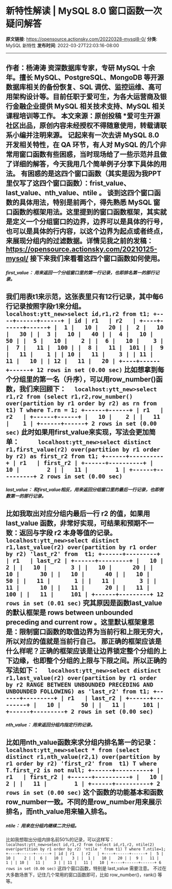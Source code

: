 # 新特性解读 | MySQL 8.0 窗口函数一次疑问解答

**原文链接**: https://opensource.actionsky.com/20220328-mysql8-0/
**分类**: MySQL 新特性
**发布时间**: 2022-03-27T22:03:16-08:00

---

作者：杨涛涛
资深数据库专家，专研 MySQL 十余年。擅长 MySQL、PostgreSQL、MongoDB 等开源数据库相关的备份恢复、SQL 调优、监控运维、高可用架构设计等。目前任职于爱可生，为各大运营商及银行金融企业提供 MySQL 相关技术支持、MySQL 相关课程培训等工作。
本文来源：原创投稿
*爱可生开源社区出品，原创内容未经授权不得随意使用，转载请联系小编并注明来源。
记起来有一次去讲 MySQL 8.0 开发相关特性，在 QA 环节，有人对 MySQL 的几个非常用窗口函数有些困惑，当时现场给了一些示范并且做了详细的解答，今天我用几个简单例子分享下具体的用法。
有困惑的是这四个窗口函数（其实是因为我PPT里仅写了这四个窗口函数）：frist_value、last_value、nth_value、ntile 。
谈到这四个窗口函数的具体用法，特别是前两个，得先熟悉 MySQL 窗口函数的框架用法。这里提到的窗口函数框架，其实就是定义一个分组窗口的边界，边界可以是具体的行号，也可以是具体的行内容，以这个边界为起点或者终点，来展现分组内的过滤数据。详情见我之前的发稿：https://opensource.actionsky.com/20210125-mysql/
接下来我们来看看这四个窗口函数如何使用。
- 
##### first_value： 用来返回一个分组窗口里的第一行记录，也即排名第一的那行记录。
我们用表t1来示范，这张表里只有12行记录，其中每6行记录按照字段r1来分组。
`   localhost:ytt_new>select id,r1,r2 from t1;
+----+------+------+
| id | r1   | r2   |
+----+------+------+
|  1 |   10 |   20 |
|  2 |   10 |   30 |
|  3 |   10 |   40 |
|  4 |   10 |   50 |
|  5 |   10 |    2 |
|  6 |   10 |    3 |
|  7 |   11 |  100 |
|  8 |   11 |  101 |
|  9 |   11 |    1 |
| 10 |   11 |    3 |
| 11 |   11 |   10 |
| 12 |   11 |   20 |
+----+------+------+
12 rows in set (0.00 sec)
`
比如想拿到每个分组里的第一名（升序），可以用row_number()函数，我们来回顾下：
`   localhost:ytt_new>select r1,r2 from (select r1,r2,row_number() over(partition by r1 order by r2) as rn from t1) T where T.rn = 1;
+------+------+
| r1   | r2   |
+------+------+
|   10 |    2 |
|   11 |    1 |
+------+------+
2 rows in set (0.00 sec)
`
此时如果用first_value来实现，写法会更加简单：
`      localhost:ytt_new>select distinct r1,first_value(r2) over(partition by r1 order by r2) as first_r2 from t1;
+------+----------+
| r1   | first_r2 |
+------+----------+
|   10 |        2 |
|   11 |        1 |
+------+----------+
2 rows in set (0.00 sec)
`
- 
##### last_value： 和first_value相反，用来返回分组窗口里的最后一行记录，也即倒数第一的那行记录。
比如我取出对应分组内最后一行 r2 的值，如果用 last_value 函数，非常好实现，可结果和预期不一致：返回与字段 r2 本身等值的记录。
`   localhost:ytt_new>select distinct r1,last_value(r2) over(partition by r1 order by r2) 'last_r2' from  t1; +------+---------+
| r1   | last_r2 |
+------+---------+
|   10 |       2 |
|   10 |       3 |
|   10 |      20 |
|   10 |      30 |
|   10 |      40 |
|   10 |      50 |
|   11 |       1 |
|   11 |       3 |
|   11 |      10 |
|   11 |      20 |
|   11 |     100 |
|   11 |     101 |
+------+---------+
12 rows in set (0.01 sec)
`
究其原因是函数last_value的默认框架是 rows between unbounded preceding and current row 。这里默认框架意思是：限制窗口函数的取值边界为当前行和上限无穷大，所以对应的值就是当前行自己。
那正确的框架应该是什么样呢？正确的框架应该是让边界锁定整个分组的上下边缘，也即整个分组的上限与下限之间。所以正确的写法如下：
`   localhost:ytt_new>select distinct r1,last_value(r2) over(partition by r1 order by r2 RANGE BETWEEN UNBOUNDED PRECEDING AND UNBOUNDED FOLLOWING) as 'last_r2' from t1;
+------+---------+
| r1   | last_r2 |
+------+---------+
|   10 |      50 |
|   11 |     101 |
+------+---------+
2 rows in set (0.00 sec)
`
- 
##### nth_value： 用来返回分组内指定行的记录。
比如用nth_value函数来求分组内排名第一的记录：
`   localhost:ytt_new>select * from (select distinct r1,nth_value(r2,1) over(partition by r1 order by r2) 'first_r2' from  t1) T where T.first_r2 is not null;
+------+----------+
| r1   | first_r2 |
+------+----------+
|   10 |        2 |
|   11 |        1 |
+------+----------+
2 rows in set (0.00 sec)
`
这个函数的功能基本和函数row_number一致。不同的是row_number用来展示排名，而nth_value用来输入排名。
- 
##### ntile： 用来在分组内继续二次分组。
比如我想取出分组内排名前50%的记录，可以这样写：
`   localhost:ytt_new>select id,r1,r2 from (select id,r1,r2, ntile(2) over(partition by r1 order by r2) 'ntile
' from t1) T where T.ntile=1;
+----+------+------+
| id | r1   | r2   |
+----+------+------+
|  5 |   10 |    2 |
|  6 |   10 |    3 |
|  1 |   10 |   20 |
|  9 |   11 |    1 |
| 10 |   11 |    3 |
| 11 |   11 |   10 |
+----+------+------+
6 rows in set (0.00 sec)
`
这四个窗口函数，特别是 last_value 需要注意。 不过在大多数场景下，记住几个常用的窗口函数即可，比如 row_number()，rank() 等等。